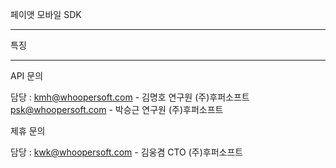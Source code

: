 페이앳 모바일 SDK 

--------------------------------------------------------------------

특징

--------------------------------------------------------------------

API 문의

담당 : kmh@whoopersoft.com - 김명호 연구원 (주)후퍼소프트
      psk@whoopersoft.com - 박승근 연구원 (주)후퍼소프트
      
제휴 문의

담당 : kwk@whoopersoft.com - 김웅겸 CTO (주)후퍼소프트